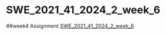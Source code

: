 # SWE_2021_41_2024_2_week_6
##week4 Assignment
[SWE_2021_41_2024_2_week_6](https://github.com/yonggile/SWE_2021_41_2024_2_week_4)
